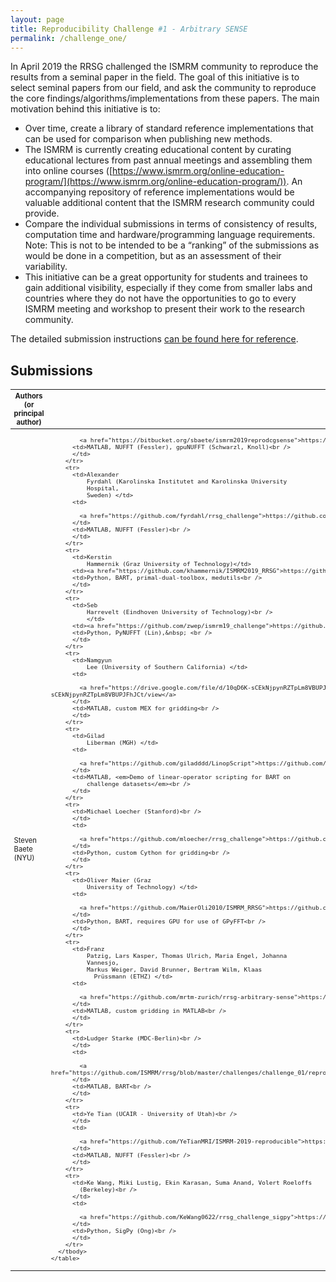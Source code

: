 ```yaml
---
layout: page
title: Reproducibility Challenge #1 - Arbitrary SENSE
permalink: /challenge_one/
---
```


In April 2019 the RRSG challenged the ISMRM community to reproduce the results from a seminal paper in the field. The goal of this initiative is to select seminal papers from our field, and ask the community to reproduce the core findings/algorithms/implementations from these papers. The main motivation behind this initiative is to:

* Over time, create a library of standard reference implementations that can be used for comparison when publishing new methods.
* The ISMRM is currently creating educational content by curating educational lectures from past annual meetings and assembling them into online courses ([https://www.ismrm.org/online-education-program/](https://www.ismrm.org/online-education-program/)). An accompanying repository of reference implementations would be valuable additional content that the ISMRM research community could provide.
* Compare the individual submissions in terms of consistency of results, computation time and hardware/programming language requirements. Note: This is not to be intended to be a “ranking” of the submissions as would be done in a competition, but as an assessment of their variability.
* This initiative can be a great opportunity for students and trainees to gain additional visibility, especially if they come from smaller labs and countries where they do not have the opportunities to go to every ISMRM meeting and workshop to present their work to the research community.

The detailed submission instructions [can be found here for reference](https://blog.ismrm.org/2019/04/02/ismrm-reproducible-research-study-group-2019-reproduce-a-seminal-paper-initiative/).

## Submissions


<table style="width:100%; font-size:80%" class="TFtable">
	<col style="width:40%" />
	<col style="width:30%" />
	<col style="width:30%" />
<thead>
        <tr>
           <th>Authors (or principal author)</th>
          <th style="max-width:150px; word-wrap:break-word;">Link</th>
          <th>Info</th>
        </tr>
</thead>       
        <tbody>
        <tr>
          <td>Steven
              Baete (NYU) <br />
              </td>
          <td>
            
            <a href="https://bitbucket.org/sbaete/ismrm2019reprodcgsense">https://bitbucket.org/sbaete/ismrm2019reprodcgsense</a></td>
          <td>MATLAB, NUFFT (Fessler), gpuNUFFT (Schwarzl, Knoll)<br />
          </td>
        </tr>
        <tr>
          <td>Alexander
              Fyrdahl (Karolinska Institutet and Karolinska University
              Hospital,
              Sweden) </td>
          <td>
            
            <a href="https://github.com/fyrdahl/rrsg_challenge">https://github.com/fyrdahl/rrsg_challenge</a>
          </td>
          <td>MATLAB, NUFFT (Fessler)<br />
          </td>
        </tr>
        <tr>
          <td>Kerstin
              Hammernik (Graz University of Technology)</td>
          <td><a href="https://github.com/khammernik/ISMRM2019_RRSG">https://github.com/khammernik/ISMRM2019_RRSG</a></td>
          <td>Python, BART, primal-dual-toolbox, medutils<br />
          </td>
        </tr>
        <tr>
          <td>Seb
              Harrevelt (Eindhoven University of Technology)<br />
              </td>
          <td><a href="https://github.com/zwep/ismrm19_challenge">https://github.com/zwep/ismrm19_challenge</a></td>
          <td>Python, PyNUFFT (Lin),&nbsp; <br />
          </td>
        </tr>
        <tr>
          <td>Namgyun
              Lee (University of Southern California) </td>
          <td>
            
            <a href="https://drive.google.com/file/d/10qD6K-sCEkNjpynRZTpLm8VBUPJFhJCt/view">https://drive.google.com/file/d/10qD6K-sCEkNjpynRZTpLm8VBUPJFhJCt/view</a>
          </td>
          <td>MATLAB, custom MEX for gridding<br />
          </td>
        </tr>
        <tr>
          <td>Gilad
              Liberman (MGH) </td>
          <td>
            
            <a href="https://github.com/giladddd/LinopScript">https://github.com/giladddd/LinopScript</a>
          </td>
          <td>MATLAB, <em>Demo of linear-operator scripting for BART on
              challenge datasets</em><br />
          </td>
        </tr>
        <tr>
          <td>Michael Loecher (Stanford)<br />
          </td>
          <td>
            
            <a href="https://github.com/mloecher/rrsg_challenge">https://github.com/mloecher/rrsg_challenge</a>
          </td>
          <td>Python, custom Cython for gridding<br />
          </td>
        </tr>
        <tr>
          <td>Oliver Maier (Graz
              University of Technology) </td>
          <td>
            
            <a href="https://github.com/MaierOli2010/ISMRM_RRSG">https://github.com/MaierOli2010/ISMRM_RRSG</a>
          </td>
          <td>Python, BART, requires GPU for use of GPyFFT<br />
          </td>
        </tr>
        <tr>
          <td>Franz
              Patzig, Lars Kasper, Thomas Ulrich, Maria Engel, Johanna
              Vannesjo,
              Markus Weiger, David Brunner, Bertram Wilm, Klaas
                Prüssmann (ETHZ) </td>
          <td>
            
            <a href="https://github.com/mrtm-zurich/rrsg-arbitrary-sense">https://github.com/mrtm-zurich/rrsg-arbitrary-sense</a>
          </td>
          <td>MATLAB, custom gridding in MATLAB<br />
          </td>
        </tr>
        <tr>
          <td>Ludger Starke (MDC-Berlin)<br />
          </td>
          <td>
            
            <a href="https://github.com/ISMRM/rrsg/blob/master/challenges/challenge_01/reproducibleResearch19_LudgerStarke.zip">.../reproducibleResearch19_LudgerStarke.zip</a>
          </td>
          <td>MATLAB, BART<br />
          </td>
        </tr>
        <tr>
          <td>Ye Tian (UCAIR - University of Utah)<br />
          </td>
          <td>
            
            <a href="https://github.com/YeTianMRI/ISMRM-2019-reproducible">https://github.com/YeTianMRI/ISMRM-2019-reproducible</a>
          </td>
          <td>MATLAB, NUFFT (Fessler)<br />
          </td>
        </tr>
        <tr>
          <td>Ke Wang, Miki Lustig, Ekin Karasan, Suma Anand, Volert Roeloffs
            (Berkeley)<br />
          </td>
          <td>
            
            <a href="https://github.com/KeWang0622/rrsg_challenge_sigpy">https://github.com/KeWang0622/rrsg_challenge_sigpy</a>
          </td>
          <td>Python, SigPy (Ong)<br />
          </td>
        </tr>
      </tbody>
    </table>